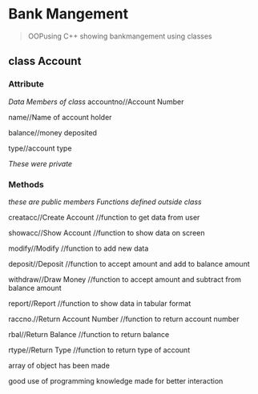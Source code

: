 # Bank Mangement 
> OOPusing C++
showing bankmangement using classes
## class Account
 ### Attribute
 _Data Members of class_
 accountno//Account Number

 name//Name of account holder

 balance//money deposited

 type//account type

 _These were private_

 ### Methods
 _these are public members_
  _Functions defined outside class_

 creatacc//Create Account //function to get data from user

 showacc//Show Account //function to show data on screen

modify//Modify //function to add new data

deposit//Deposit //function to accept amount and add to balance amount

withdraw//Draw Money //function to accept amount and subtract from balance amount

report//Report //function to show data in tabular format

raccno.//Return Account Number //function to return account number

rbal//Return Balance //function to return balance

rtype//Return Type //function to return type of account

array of object has been made

good use of programming knowledge made for better interaction 
